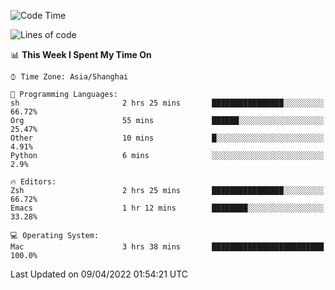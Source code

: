 <!--START_SECTION:waka-->
![Code Time](http://img.shields.io/badge/Code%20Time-694%20hrs%2059%20mins-blue)

![Lines of code](https://img.shields.io/badge/From%20Hello%20World%20I%27ve%20Written-22%20Thousand%20lines%20of%20code-blue)

📊 **This Week I Spent My Time On** 

```text
⌚︎ Time Zone: Asia/Shanghai

💬 Programming Languages: 
sh                       2 hrs 25 mins       ████████████████░░░░░░░░░   66.72% 
Org                      55 mins             ██████░░░░░░░░░░░░░░░░░░░   25.47% 
Other                    10 mins             █░░░░░░░░░░░░░░░░░░░░░░░░   4.91% 
Python                   6 mins              ░░░░░░░░░░░░░░░░░░░░░░░░░   2.9%

🔥 Editors: 
Zsh                      2 hrs 25 mins       ████████████████░░░░░░░░░   66.72% 
Emacs                    1 hr 12 mins        ████████░░░░░░░░░░░░░░░░░   33.28%

💻 Operating System: 
Mac                      3 hrs 38 mins       █████████████████████████   100.0%

```


 Last Updated on 09/04/2022 01:54:21 UTC
<!--END_SECTION:waka-->
